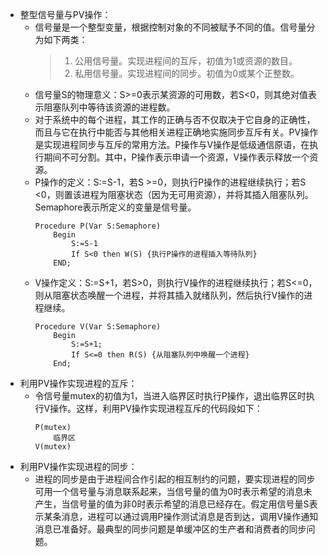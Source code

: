- 整型信号量与PV操作：
	- 信号量是一个整型变量，根据控制对象的不同被赋予不同的值。信号量分为如下两类：
	  > 1. 公用信号量。实现进程间的互斥，初值为1或资源的数目。
	  > 2. 私用信号量。实现进程间的同步。初值为0或某个正整数。
	- 信号量S的物理意义：S>=0表示某资源的可用数，若S<0，则其绝对值表示阻塞队列中等待该资源的进程数。
	- 对于系统中的每个进程，其工作的正确与否不仅取决于它自身的正确性，而且与它在执行中能否与其他相关进程正确地实施同步互斥有关。PV操作是实现进程同步与互斥的常用方法。P操作与V操作是低级通信原语，在执行期间不可分割。其中，P操作表示申请一个资源，V操作表示释放一个资源。
	- P操作的定义：S:=S-1，若S >=0，则执行P操作的进程继续执行；若S <0，则置该进程为阻塞状态（因为无可用资源），并将其插入阻塞队列。Semaphore表示所定义的变量是信号量。
	  ```
	  Procedure P(Var S:Semaphore)
	      Begin
	          S:=S-1
	          If S<0 then W(S) {执行P操作的进程插入等待队列}
	      END;
	  ```
	- V操作定义：S:=S+1，若S>0，则执行V操作的进程继续执行；若S<=0，则从阻塞状态唤醒一个进程，并将其插入就绪队列，然后执行V操作的进程继续。
	  ```
	  Procedure V(Var S:Semaphore)
	      Begin
	          S:=S+1;
	          If S<=0 then R(S) {从阻塞队列中唤醒一个进程}
	      End;
	  ```
- 利用PV操作实现进程的互斥：
	- 令信号量mutex的初值为1，当进入临界区时执行P操作，退出临界区时执行V操作。这样，利用PV操作实现进程互斥的代码段如下：
	  ```
	  P(mutex)
	      临界区
	  V(mutex)
	  ```
- 利用PV操作实现进程的同步：
	- 进程的同步是由于进程间合作引起的相互制约的问题，要实现进程的同步可用一个信号量与消息联系起来，当信号量的值为0时表示希望的消息未产生，当信号量的值为非0时表示希望的消息已经存在。假定用信号量S表示某条消息，进程可以通过调用P操作测试消息是否到达，调用V操作通知消息已准备好。最典型的同步问题是单缓冲区的生产者和消费者的同步问题。
